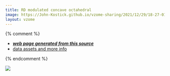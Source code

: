 ```yaml
---
title: RD modulated concave octahedral
image: https://John-Kostick.github.io/vzome-sharing/2021/12/29/18-27-01-RD-modulated-concave-octahedral/RD-modulated-concave-octahedral.png
layout: vzome
---
```


{% comment %}
 - [***web page generated from this source***][post]
 - [data assets and more info][github]

[post]: <https://John-Kostick.github.io/vzome-sharing/2021/12/29/RD-modulated-concave-octahedral-18-27-01.html>
[github]: <https://github.com/John-Kostick/vzome-sharing/tree/main/2021/12/29/18-27-01-RD-modulated-concave-octahedral/>
{% endcomment %}

<vzome-viewer style="width: 100%; height: 65vh;"
       src="https://John-Kostick.github.io/vzome-sharing/2021/12/29/18-27-01-RD-modulated-concave-octahedral/RD-modulated-concave-octahedral.vZome" >
  <img src="https://John-Kostick.github.io/vzome-sharing/2021/12/29/18-27-01-RD-modulated-concave-octahedral/RD-modulated-concave-octahedral.png" />
</vzome-viewer>